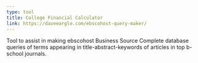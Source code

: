 ```yaml
---
type: tool
title: College Financial Calculator
link: https://daveeargle.com/ebscohost-query-maker/
---
```


Tool to assist in making ebscohost Business Source Complete database queries of
terms appearing in title-abstract-keywords of articles in top b-school journals.
